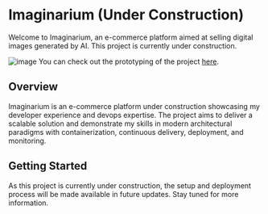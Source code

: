 # Imaginarium (Under Construction)

Welcome to Imaginarium, an e-commerce platform aimed at selling digital images generated by AI. This project is currently under construction.

![image]()
You can check out the prototyping of the project [here](https://www.figma.com/file/4Rr2VYcqXxlOo3yEKZqQvd/Imaginarium?type=design&node-id=0%3A1&mode=design&t=vwQpcXKeNEMP0T6c-1).

## Overview

Imaginarium is an e-commerce platform under construction showcasing my developer experience and devops expertise.
The project aims to deliver a scalable solution and demonstrate my skills in modern architectural paradigms with containerization, continuous delivery, deployment, and monitoring.

## Getting Started

As this project is currently under construction, the setup and deployment process will be made available in future updates. Stay tuned for more information.
